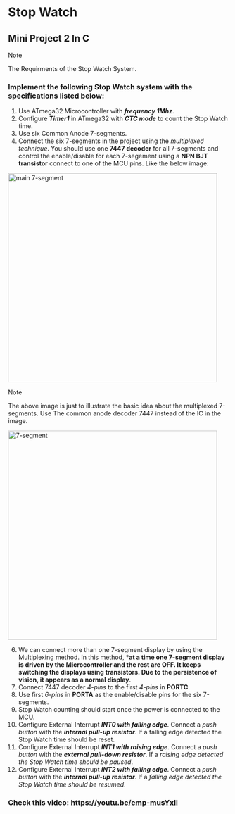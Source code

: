 # Stop Watch
## Mini Project 2 In C 

> [!NOTE]
> The Requirments of the Stop Watch System.

### Implement the following Stop Watch system with the specifications listed below:
1. Use ATmega32 Microcontroller with ***frequency 1Mhz***.
2. Configure ***Timer1*** in ATmega32 with ***CTC mode*** to count the Stop Watch time.
3. Use six Common Anode 7-segments.
4. Connect the six 7-segments in the project using the *multiplexed technique*. You 
  should use one **7447 decoder** for all 7-segments and control the enable/disable for 
  each 7-segement using a **NPN BJT transistor** connect to one of the MCU pins. Like the 
  below image:
<img width="475" alt="main 7-segment" src="https://github.com/NouranAhmedk/Stop-Watch/assets/105202599/921c57b6-cfd6-4c3b-b683-fdea8f508fa9">


> [!NOTE]
> The above image is just to illustrate the basic idea about the multiplexed 7-segments.
> Use The common anode decoder 7447 instead of the IC in the image.
> 
> <img width="475" alt="7-segment" src="https://github.com/NouranAhmedk/Stop-Watch/assets/105202599/1a2477c3-2b46-425c-bf0d-b595e79c99b5">


6. We can connect more than one 7-segment display by using the Multiplexing method. In 
this method, ***at a time one 7-segment display is driven by the Microcontroller and the rest 
are OFF. It keeps switching the displays using transistors. Due to the persistence of vision, 
it appears as a normal display**.
7. Connect 7447 decoder *4-pins* to the first *4-pins* in **PORTC**.
8. Use first *6-pins* in **PORTA** as the enable/disable pins for the six 7-segments.
9. Stop Watch counting should start once the power is connected to the MCU.
10. Configure External Interrupt ***INT0 with falling edge***. Connect a *push button* with the 
***internal pull-up resistor***. If a falling edge detected the Stop Watch time should be
reset.
11. Configure External Interrupt ***INT1 with raising edge***. Connect a *push button* with the 
***external pull-down resistor***. If a *raising edge detected the Stop Watch time should be
paused*.
12. Configure External Interrupt ***INT2 with falling edge***. Connect a *push button* with the 
***internal pull-up resistor***. If a *falling edge detected the Stop Watch time should be
resumed*.
### Check this video: https://youtu.be/emp-musYxII
